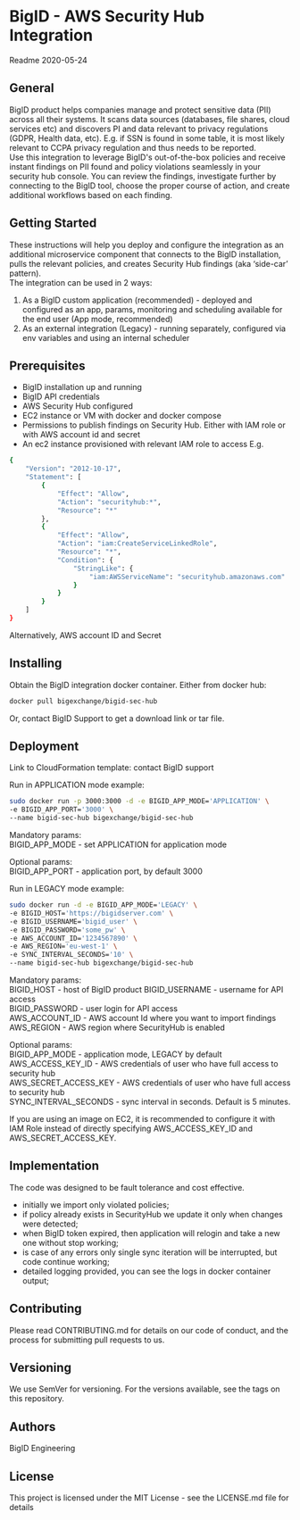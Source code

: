 # BigID - AWS Security Hub Integration
Readme 2020-05-24

## General 
BigID product helps companies manage and protect sensitive data (PII) across all their systems. It scans data sources (databases, file shares, cloud services etc) and discovers PI and data relevant to privacy regulations (GDPR, Health data, etc). E.g. if SSN is found in some table, it is most likely relevant to CCPA privacy regulation and thus needs to be reported.  
Use this integration to leverage BigID's out-of-the-box policies and receive instant findings on PII found and policy violations seamlessly in your security hub console. You can review the findings, investigate further by connecting to the BigID tool, choose the proper course of action, and create additional workflows based on each finding.

## Getting Started
These instructions will help you deploy and configure the integration as an additional microservice component that connects to the BigID installation, pulls the relevant policies, and creates Security Hub findings (aka ‘side-car’ pattern).  
The integration can be used in 2 ways:  
1. As a BigID custom application (recommended) - deployed and configured as an app, params, monitoring and scheduling available for the end user (App mode, recommended)
2. As an external integration (Legacy) - running separately, configured via env variables and using an internal scheduler


## Prerequisites
* BigID installation up and running
* BigID API credentials
* AWS Security Hub configured
* EC2 instance or VM with docker and docker compose
* Permissions to publish findings on Security Hub. Either with IAM role or with AWS account id and secret
* An ec2 instance provisioned with relevant IAM role to access 
E.g.

```bash
{
    "Version": "2012-10-17",
    "Statement": [
        {
            "Effect": "Allow",
            "Action": "securityhub:*",
            "Resource": "*"
        },
        {
            "Effect": "Allow",
            "Action": "iam:CreateServiceLinkedRole",
            "Resource": "*",
            "Condition": {
                "StringLike": {
                    "iam:AWSServiceName": "securityhub.amazonaws.com"
                }
            }
        }
    ]
}
```
Alternatively, AWS account ID and Secret

## Installing

Obtain the BigID integration docker container.
Either from docker hub: 
```bash
docker pull bigexchange/bigid-sec-hub
```
Or, contact BigID Support to get a download link or tar file.


## Deployment
Link to CloudFormation template: contact BigID support
    
Run in APPLICATION mode example:
```bash
sudo docker run -p 3000:3000 -d -e BIGID_APP_MODE='APPLICATION' \
-e BIGID_APP_PORT='3000' \
--name bigid-sec-hub bigexchange/bigid-sec-hub
```
Mandatory params:  
BIGID_APP_MODE - set APPLICATION for application mode  

Optional params:  
BIGID_APP_PORT - application port, by default 3000   


Run in LEGACY mode example:
```bash
sudo docker run -d -e BIGID_APP_MODE='LEGACY' \
-e BIGID_HOST='https://bigidserver.com' \
-e BIGID_USERNAME='bigid_user' \
-e BIGID_PASSWORD='some_pw' \
-e AWS_ACCOUNT_ID='1234567890' \
-e AWS_REGION='eu-west-1' \
-e SYNC_INTERVAL_SECONDS='10' \
--name bigid-sec-hub bigexchange/bigid-sec-hub
```

Mandatory params:  
BIGID_HOST - host of BigID product
BIGID_USERNAME - username for API access  
BIGID_PASSWORD - user login for API access  
AWS_ACCOUNT_ID - AWS account Id where you want to import findings  
AWS_REGION - AWS region where SecurityHub is enabled

Optional params:  
BIGID_APP_MODE - application mode, LEGACY by default  
AWS_ACCESS_KEY_ID - AWS credentials of user who have full access to security hub  
AWS_SECRET_ACCESS_KEY - AWS credentials of user who have full access to security hub  
SYNC_INTERVAL_SECONDS - sync interval in seconds. Default is 5 minutes.  

If you are using an image on EC2, it is recommended to configure it with IAM Role instead of directly specifying AWS_ACCESS_KEY_ID and AWS_SECRET_ACCESS_KEY.


## Implementation

The code was designed to be fault tolerance and cost effective.
- initially we import only violated policies;
- if policy already exists in SecurityHub we update it only when changes were detected;
- when BigID token expired, then application will relogin and take a new one without stop working;
- is case of any errors only single sync iteration will be interrupted, but code continue working;
- detailed logging provided, you can see the logs in docker container output;

## Contributing
Please read CONTRIBUTING.md for details on our code of conduct, and the process for submitting pull requests to us.
## Versioning
We use SemVer for versioning. For the versions available, see the tags on this repository.
## Authors
BigID Engineering
## License
This project is licensed under the MIT License - see the LICENSE.md file for details


